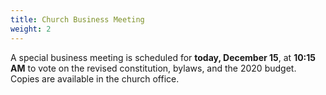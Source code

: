 ```yaml
---
title: Church Business Meeting
weight: 2
---
```


A special business meeting is scheduled for **today, December 15**, at **10:15 AM** to vote on the revised constitution, bylaws, and the 2020 budget. Copies are available in the church office.